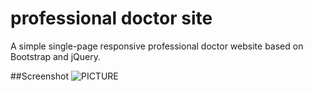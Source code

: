 # professional doctor site
 A simple single-page responsive professional doctor website based on Bootstrap and jQuery. 
 
##Screenshot
  ![PICTURE](http://i.imgur.com/seUTuH6.png)
